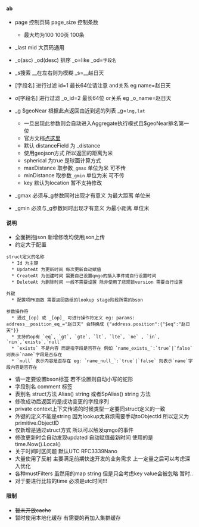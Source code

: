 #### ab

* page 控制页码 page_size 控制条数
    * 最大均为100 100页 100条
* _last mid 大页码通用
* _o(asc) _od(desc) 排序 _o=like _od=`字段名`
* _s搜索 __在左右则为模糊 _s=__赵日天
* [字段名] 进行过滤 id=1 最长64位请注意 and关系 eg name=赵日天
* _o_[字段名] 进行过滤 _o_id=2 最长64位 or关系 eg _o_name=赵日天

* _g $geoNear 根据此点返回由近到远的列表 _g=`lng,lat`
    * 一旦出现此参数则会自动进入Aggregate执行模式且$geoNear排名第一位
    * 官方文档[点这里](https://docs.mongodb.com/manual/reference/operator/aggregation/geoNear/)
    * 默认 distanceField 为 _distance
    * 使用geojson方式 所以返回的距离为米
    * spherical 为true 是球面计算方式
    * maxDistance 取参数`_gmax` 单位为米 可不传
    * minDistance 取参数`_gmin` 单位为米 可不传
    * key 默认为location 暂不支持修改

* _gmax 必须与_g参数同时出现才有意义 为最大距离 单位米
* _gmin 必须与_g参数同时出现才有意义 为最小距离 单位米

#### 说明

* 全面拥抱json 新增修改均使用json上传
* 约定大于配置

```shell
struct定义的名称
  * Id 为主键
  * UpdateAt 为更新时间 每次更新自动赋值
  * CreateAt 为创建时间 需要自己设置qmgo的插入事件或自行设置时间
  * DeleteAt 为删除时间 一般不需要设置 除非使用了悲观锁version 需要自行设置

外键
  * 配置项PK函数 需要返回数组的lookup stage阶段所需的bson  

参数操作符
  * 通过_[op] 或 _[op]_ 可进行操作符定义 eg: params: address__position_eq_="赵日天" 会转换成 {"address.position":{"$eq":"赵日天"}}
  * 支持的op有 `eq`, `gt`, `gte`, `lt`, `lte`, `ne` , `in`, `nin`,`exists`,`null`
  * `exists` 不是内容 而是指字段是否存在 例如 `name_exists_`:`true`|`false` 则表示`name`字段是否存在
  * `null` 表示内容是否存在 eg: `name_null_`:`true`|`false` 则表示`name`字段内容是否存在

```

* 请一定要设置bson标签 若不设置则自动小写的蛇形
* 字段别名 comment 标签
* 表别名 struct方法 Alias() string 或者SpAlias() string 方法
* 修改成功后返回的是成功变更的字段序列
* private context上下文传递的时候类型一定要同struct定义的一致
* 外键的定义不能是string 因为lookup太麻烦需要手动toObjectId 所以定义为 primitive.ObjectID
* 仅新增是通过struct方式 所以可以触发qmgo的事件
* 修改更新时会自动发现updated 自动赋值最新时间 使用的是 time.Now().Local()
* 关于时间时区问题 默认UTC RFC3339Nano
* 大量使用了反射 主要满足前期快速开发的业务需求 上一定量之后可以考虑深入优化
* 各种mustFilters 虽然用的map string 但是只会考虑key value会被忽略 暂时..
* 对于要进行比较的time 必须是utc时间!!!

#### 限制

* ~~暂未开放cache~~
* 暂时使用本地化缓存 有需要的再加入集群缓存

